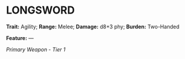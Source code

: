 ﻿# LONGSWORD

**Trait:** Agility; **Range:** Melee; **Damage:** d8+3 phy; **Burden:** Two-Handed

**Feature:** —

*Primary Weapon - Tier 1*
